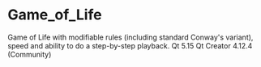 # Game_of_Life
Game of Life with modifiable rules (including standard Conway's variant), speed and ability to do a step-by-step playback.
Qt 5.15 Qt Creator 4.12.4 (Community)
